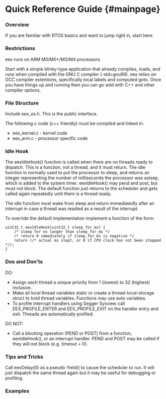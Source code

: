 
Quick Reference Guide {#mainpage}
============


### Overview ###

If you are familiar with RTOS basics and want to jump right in, start here.

### Restrictions ###

eex runs on ARM M0/M0+/M3/M4 processors.

Start with a simple blinky-type application that already compiles, loads, and runs
when compiled with the GNU C compiler (-std=gnu99). eex relies on GCC compiler
extentions, specifically local labels and computed goto. Once you have things up and
running then you can go wild with C++ and other compiler options.

### File Structure ###

Include eex_os.h. This is the public interface.

The following c code (c++ friendly) must be compiled and linked in:  
* eex_kernel.c - kernel code  
* eex_arm.c - processor specific code

### Idle Hook ###

The eexIdleHook() function is called when there are no threads ready to dispatch. This
is a function, not a thread, and it must return. The idle function is normally used to put the processor to sleep, and returns an integer representing the number of milliseconds the processor was asleep, which is added to the system timer. eexIdleHook() may pend and post, but must not block. The default function just returns to the scheduler and gets called again repeatedly until there is a thread ready.

The idle function must wake from sleep and return immediatedly after an interrupt in case a thread was readied as a result of the interrupt.

To override the default implementation implement a function of the form:
```
uint32_t eexIdleHook(uint32_t sleep_for_ms) {
    /* sleep for no longer than sleep_for_ms */
    /* return 0 immediately if sleep_for_ms is negative */
    return (/* actual ms slept, or 0 if CPU clock has not been stopped */);
}
```

### Dos and Don'ts ###

DO:  
* Assign each thread a unique priority from 1 (lowest) to 32 (highest) inclusive.  
* Make all local thread variables static or create a thread-local-storage struct to hold thread variables. Functions may use auto variables.  
* To profile interrupt handlers using Segger Sysview call EEX_PROFILE_ENTER and EEX_PROFILE_EXIT
on the handler entry and exit. Threads are automatically profiled.

DO NOT:  
* Call a blocking operation (PEND or POST) from a function, eexIdleHook(), or an interrupt handler.
PEND and POST may be called if they will not block (e.g. timeout = 0).

### Tips and Tricks ###

Call eexDelay(0) as a pseudo Yield() to cause the scheduler to run. It will just dispatch the same 
thread again but it may be useful for debugging or profiling.


### Examples ###

